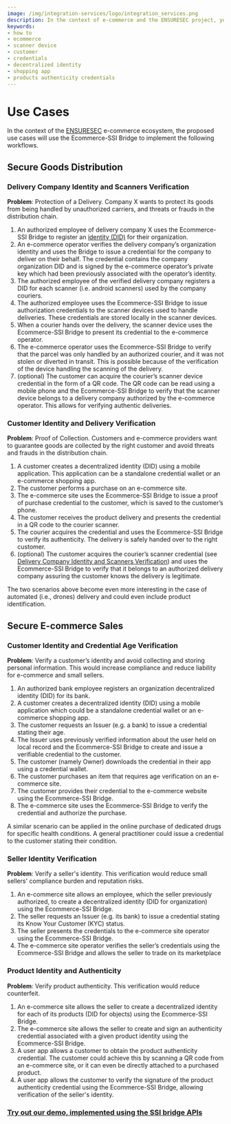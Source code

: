 ```yaml
---
image: /img/integration-services/logo/integration_services.png
description: In the context of e-commerce and the ENSURESEC project, you can use the SSI-Bridge to verify identities for products, customer, sellers, and clients.   
keywords:
- how to
- ecommerce
- scanner device
- customer
- credentials
- decentralized identity
- shopping app
- products authenticity credentials
---
```

# Use Cases

In the context of the [ENSURESEC](https://www.ensuresec.eu/) e-commerce ecosystem, the proposed use cases will use the
Ecommerce-SSI Bridge to implement the following workflows.

## Secure Goods Distribution

### Delivery Company Identity and Scanners Verification

**Problem**: Protection of a Delivery. Company X wants to protect its goods from being handled by unauthorized carriers,
and threats or frauds in the distribution chain.

1. An authorized employee of delivery company X uses the Ecommerce-SSI Bridge to register
   an [identity (DID)](https://wiki.iota.org/identity.rs/decentralized_identifiers/overview) for their organization.
2. An e-commerce operator verifies the delivery company’s organization identity and uses the Bridge to issue a
   credential for the company to deliver on their behalf. The credential contains the company organization DID and is
   signed by the e-commerce operator’s private key which had been previously associated with the operator’s identity.
3. The authorized employee of the verified delivery company registers a DID for each scanner (i.e. android scanners)
   used by the company couriers.
4. The authorized employee uses the Ecommerce-SSI Bridge to issue authorization credentials to the scanner devices used
   to handle deliveries. These credentials are stored locally in the scanner devices.
5. When a courier hands over the delivery, the scanner device uses the Ecommerce-SSI Bridge to present its credential to
   the e-commerce operator.
6. The e-commerce operator uses the Ecommerce-SSI Bridge to verify that the parcel was only handled by an authorized
   courier, and it was not stolen or diverted in transit. This is possible because of the verification of the device
   handling the scanning of the delivery.
7. (optional) The customer can acquire the courier’s scanner device credential in the form of a QR code. The QR code
   can be read using a mobile phone and the Ecommerce-SSI Bridge to verify that the scanner device belongs to a delivery
   company authorized by the e-commerce operator. This allows for verifying authentic deliveries.

### Customer Identity and Delivery Verification

**Problem**: Proof of Collection. Customers and e-commerce providers want to guarantee goods are collected by the right
customer and avoid threats and frauds in the distribution chain.

1. A customer creates a decentralized identity (DID) using a mobile application. This application can be a standalone
   credential wallet or an e-commerce shopping app.
2. The customer performs a purchase on an e-commerce site.
3. The e-commerce site uses the Ecommerce-SSI Bridge to issue a proof of purchase credential to the customer, which is
   saved to the customer’s phone.
4. The customer receives the product delivery and presents the credential in a QR code to the courier scanner.
5. The courier acquires the credential and uses the Ecommerce-SSI Bridge to verify its authenticity. The delivery is safely
   handed over to the right customer.
6. (optional) The customer acquires the courier’s scanner credential (see [ Delivery Company Identity and Scanners Verification]( #delivery-company-identity-and-scanners-verification))
   and uses the Ecommerce-SSI Bridge to verify that it belongs to an authorized delivery company assuring the customer
   knows the delivery is legitimate.

The two scenarios above become even more interesting in the case of automated (i.e., drones) delivery and could even
include product identification.

## Secure E-commerce Sales

### Customer Identity and Credential Age Verification

**Problem**: Verify a customer’s identity and avoid collecting and storing personal information. This would increase
compliance and reduce liability for e-commerce and small sellers.

1. An authorized bank employee registers an organization decentralized identity (DID) for its bank.
2. A customer creates a decentralized identity (DID) using a mobile application which could be a standalone credential
   wallet or an e-commerce shopping app.
3. The customer requests an Issuer (e.g. a bank) to issue a credential stating their age.
4. The Issuer uses previously verified information about the user held on local record and the Ecommerce-SSI Bridge to
   create and issue a verifiable credential to the customer.
5. The customer (namely Owner) downloads the credential in their app using a credential wallet.
6. The customer purchases an item that requires age verification on an e-commerce site.
7. The customer provides their credential to the e-commerce website using the Ecommerce-SSI Bridge.
8. The e-commerce site uses the Ecommerce-SSI Bridge to verify the credential and authorize the purchase.

A similar scenario can be applied in the online purchase of dedicated drugs for specific health conditions. A general practitioner could
issue a credential to the customer stating their condition.

### Seller Identity Verification

**Problem**: Verify a seller's identity. This verification would reduce small sellers' compliance burden and reputation
risks.

1. An e-commerce site allows an employee, which the seller previously authorized, to create a decentralized identity (DID
   for organization) using the Ecommerce-SSI Bridge.
2. The seller requests an Issuer (e.g. its bank) to issue a credential stating its Know Your Customer (KYC) status.
3. The seller presents the credentials to the e-commerce site operator using the Ecommerce-SSI Bridge.
4. The e-commerce site operator verifies the seller’s credentials using the Ecommerce-SSI Bridge and allows the seller
   to trade on its marketplace

### Product Identity and Authenticity

**Problem**: Verify product authenticity. This verification would reduce counterfeit.

1. An e-commerce site allows the seller to create a decentralized identity for each of its products (DID for objects)
   using the Ecommerce-SSI Bridge.
2. The e-commerce site allows the seller to create and sign an authenticity credential associated with a given product
   identity using the Ecommerce-SSI Bridge.
3. A user app allows a customer to obtain the product authenticity credential. The customer could achieve this by
   scanning a QR code from an e-commerce site, or it can even be directly attached to a purchased product.
4. A user app allows the customer to verify the signature of the product authenticity credential using the Ecommerce-SSI
   Bridge, allowing verification of the seller's identity.

### [Try out our demo, implemented using the SSI bridge APIs](https://eshop-poc.solutions.iota.org/)